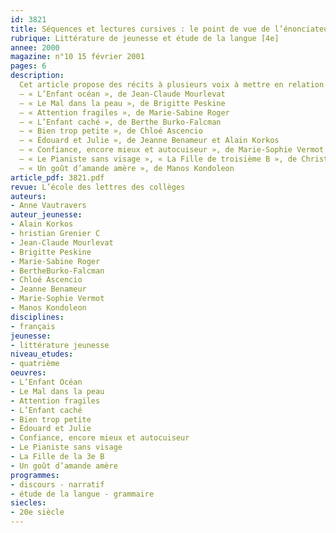 ```yaml
---
id: 3821
title: Séquences et lectures cursives : le point de vue de l’énonciateur
rubrique: Littérature de jeunesse et étude de la langue [4e]
annee: 2000
magazine: n°10 15 février 2001
pages: 6
description: 
  Cet article propose des récits à plusieurs voix à mettre en relation avec une séquence sur le point de vue de l’énonciateur.
  – « L’Enfant océan », de Jean-Claude Mourlevat
  – « Le Mal dans la peau », de Brigitte Peskine
  – « Attention fragiles », de Marie-Sabine Roger
  – « L’Enfant caché », de Berthe Burko-Falcman
  – « Bien trop petite », de Chloé Ascencio
  – « Édouard et Julie », de Jeanne Benameur et Alain Korkos
  – « Confiance, encore mieux et autocuiseur », de Marie-Sophie Vermot
  – « Le Pianiste sans visage », « La Fille de troisième B », de Christian Grenier
  – « Un goût d’amande amère », de Manos Kondoleon
article_pdf: 3821.pdf
revue: L’école des lettres des collèges
auteurs:
- Anne Vautravers
auteur_jeunesse:
- Alain Korkos
- hristian Grenier C
- Jean-Claude Mourlevat
- Brigitte Peskine
- Marie-Sabine Roger
- BertheBurko-Falcman
- Chloé Ascencio
- Jeanne Benameur
- Marie-Sophie Vermot
- Manos Kondoleon
disciplines:
- français
jeunesse:
- littérature jeunesse
niveau_etudes:
- quatrième
oeuvres:
- L’Enfant Océan
- Le Mal dans la peau
- Attention fragiles
- L’Enfant caché
- Bien trop petite
- Édouard et Julie
- Confiance, encore mieux et autocuiseur
- Le Pianiste sans visage
- La Fille de la 3e B
- Un goût d’amande amère
programmes:
- discours - narratif
- étude de la langue - grammaire
siecles:
- 20e siècle
---
```

